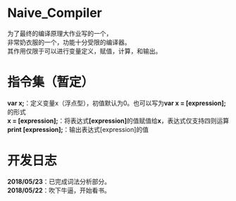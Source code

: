 # Naive_Compiler

为了最终的编译原理大作业写的一个，<br>
非常奶衣服的一个，功能十分受限的编译器。<br>
其作用仅限于可以进行变量定义，赋值，计算，和输出。<br>

# 指令集（暂定）

<b>var x;</b>：定义变量x（浮点型），初值默认为0。也可以写为<b>var x = [expression];</b>的形式<br>
<b>x = [expression];</b>：将表达式<b>[expression]</b>的值赋值给<b>x</b>，表达式仅支持四则运算<br>
<b>print [expression];</b>：输出表达式[expression]的值<br>

# 开发日志

<b>2018/05/23</b>：已完成词法分析部分。<br>
<b>2018/05/22</b>：吹下牛逼，开始看书。<br>
